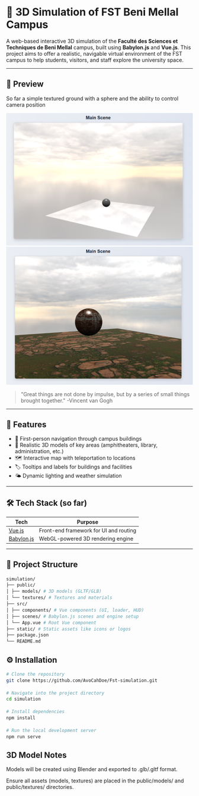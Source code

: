 # 🏫 3D Simulation of FST Beni Mellal Campus

A web-based interactive 3D simulation of the **Faculté des Sciences et Techniques de Beni Mellal** campus, built using **Babylon.js** and **Vue.js**. This project aims to offer a realistic, navigable virtual environment of the FST campus to help students, visitors, and staff explore the university space.


---

## 📸 Preview

So far a simple textured ground with a sphere and the ability to control camera position


![Campus Preview](./assets/smooth_surface.png)
![Campus Preview](./assets/image.png)


>"Great things are not done by impulse, but by a series of small things brought together." -Vincent van Gogh

---

## 🚀 Features

- 🧭 First-person navigation through campus buildings
- 🏢 Realistic 3D models of key areas (amphitheaters, library, administration, etc.)
- 🗺️ Interactive map with teleportation to locations
- 🏷️ Tooltips and labels for buildings and facilities
- 🌤️ Dynamic lighting and weather simulation 

---

## 🛠️ Tech Stack (so far)

| Tech           | Purpose                          |
|----------------|----------------------------------|
| [Vue.js](https://vuejs.org) | Front-end framework for UI and routing |
| [Babylon.js](https://www.babylonjs.com/) | WebGL-powered 3D rendering engine |


---

## 📁 Project Structure

```bash
simulation/
├── public/
│ ├── models/ # 3D models (GLTF/GLB)
│ └── textures/ # Textures and materials
├── src/
│ ├── components/ # Vue components (UI, loader, HUD)
│ ├── scenes/ # Babylon.js scenes and engine setup
│ └── App.vue # Root Vue component
├── static/ # Static assets like icons or logos
├── package.json
└── README.md
```

## ⚙️ Installation

```bash
# Clone the repository
git clone https://github.com/AvoCahDoe/Fst-simulation.git

# Navigate into the project directory
cd simulation

# Install dependencies
npm install

# Run the local development server
npm run serve

```


## 3D Model Notes

Models will be created using Blender and exported to .glb/.gltf format.

Ensure all assets (models, textures) are placed in the public/models/ and public/textures/ directories.
